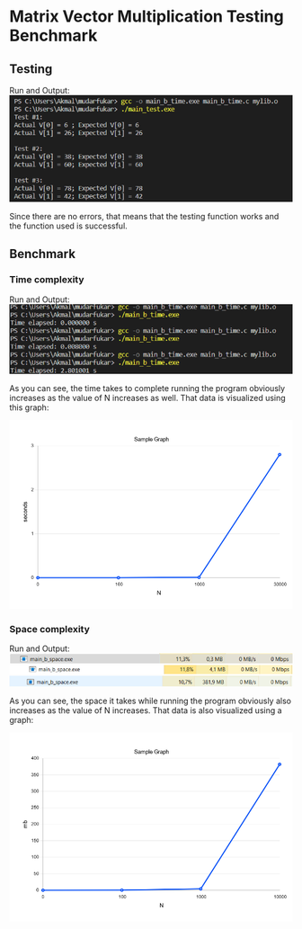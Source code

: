 # Matrix Vector Multiplication Testing Benchmark

## Testing

Run and Output:
![TestOutput](gambar2/Test.png)

Since there are no errors, that means that the testing function works and the function used is successful.

## Benchmark 

### Time complexity

Run and Output:
![TimeComplexityOutput](gambar2/timeoutput.png)

As you can see, the time takes to complete running the program obviously increases as the value of N increases as well. That data is visualized using this graph:

![TimeComplexityResult](gambar2/TimeGraph.png)

### Space complexity

Run and Output:
![SpaceComplexityOutput1](gambar2/spaceoutput1.png)
![SpaceComplexityOutput2](gambar2/spaceoutput2.png)
![SpaceComplexityOutput3](gambar2/spaceoutput3.png)

As you can see, the space it takes while running the program obviously also increases as the value of N increases. That data is also visualized using a graph:

![SpaceComplexityResult](gambar2/SpaceGraph.png)




